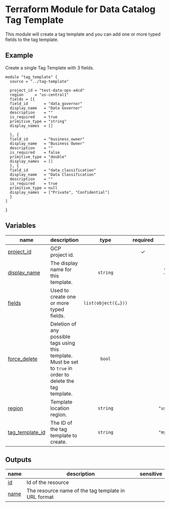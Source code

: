 # Terraform Module for Data Catalog Tag Template

This module will create a tag template and you can add one or more typed fields to the tag template.

## Example

Create a single Tag Template with 3 fields.

```hcl
module "tag_template" {
  source = "../tag-template"

  project_id = "test-data-ops-a4cd"
  region     = "us-central1"
  fields = [{
  field_id       = "data_governor"
  display_name   = "Data Governor"
  description    = ""
  is_required    = true
  primitive_type = "string"
  display_names  = []

  }, {
  field_id       = "business_owner"
  display_name   = "Business Owner"
  description    = ""
  is_required    = false
  primitive_type = "double"
  display_names  = []
  }, {
  field_id       = "data_classification"
  display_name   = "Data Classification"
  description    = ""
  is_required    = true
  primitive_type = null
  display_names  = ["Private", "Confidential"]
  }
]

}

```
<!-- BEGIN TFDOC -->

## Variables

| name | description | type | required | default |
|---|---|:---:|:---:|:---:|
| [project_id](variables.tf#L1) | GCP project id. | <code></code> | ✓ |  |
| [display_name](variables.tf#L17) | The display name for this template. | <code>string</code> |  | <code>&#34;Demo Tag Template&#34;</code> |
| [fields](variables.tf#L30) | Used to create one or more typed fields. | <code title="list&#40;object&#40;&#123;&#10;  field_id       &#61; string&#10;  display_name   &#61; string&#10;  description    &#61; string&#10;  is_required    &#61; bool&#10;  primitive_type &#61; string&#10;  display_names  &#61; list&#40;string&#41;&#10;&#125;&#41;&#41;">list&#40;object&#40;&#123;&#8230;&#125;&#41;&#41;</code> |  | <code>&#91;&#93;</code> |
| [force_delete](variables.tf#L24) | Deletion of any possible tags using this template. Must be set to `true` in order to delete the tag template. | <code>bool</code> |  | <code>true</code> |
| [region](variables.tf#L11) | Template location region. | <code>string</code> |  | <code>&#34;us-central1&#34;</code> |
| [tag_template_id](variables.tf#L5) | The ID of the tag template to create. | <code>string</code> |  | <code>&#34;my_template&#34;</code> |

## Outputs

| name | description | sensitive |
|---|---|:---:|
| [id](outputs.tf#L1) | Id of the resource |  |
| [name](outputs.tf#L6) | The resource name of the tag template in URL format |  |

<!-- END TFDOC -->
